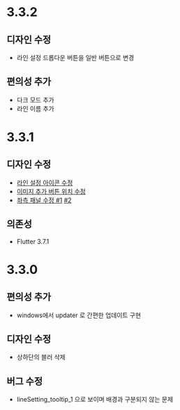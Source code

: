 # 3.3.2
## 디자인 수정
* 라인 설정 드롭다운 버튼을 일반 버튼으로 변경
## 편의성 추가
* 다크 모드 추가
* 라인 이름 추가

# 3.3.1
## 디자인 수정
* [라인 설정 아이콘 수정](https://github.com/n7484443/cyoap_flutter/issues/35)
* [이미지 추가 버튼 위치 수정](https://github.com/n7484443/cyoap_flutter/issues/31)
* [좌측 패널 수정 #1](https://github.com/n7484443/cyoap_flutter/issues/22) [#2](https://github.com/n7484443/cyoap_flutter/issues/17)
## 의존성
* Flutter 3.7.1

# 3.3.0
## 편의성 추가
* windows에서 updater 로 간편한 업데이트 구현
## 디자인 수정
* 상하단의 블러 삭제
## 버그 수정
* lineSetting_tooltip_1 으로 보이며 배경과 구분되지 않는 문제
